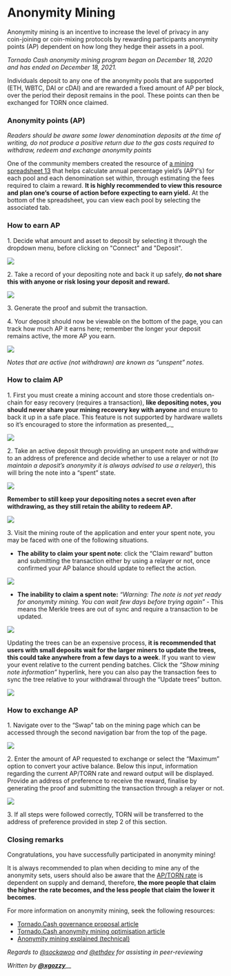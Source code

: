 # Anonymity Mining

Anonymity mining is an incentive to increase the level of privacy in any coin-joining or coin-mixing protocols by rewarding participants anonymity points (AP) dependent on how long they hedge their assets in a pool.

_Tornado Cash anonymity mining program began on December 18, 2020 and has ended on December 18, 2021._

Individuals deposit to any one of the anonymity pools that are supported (ETH, WBTC, DAI or cDAI) and are rewarded a fixed amount of AP per block, over the period their deposit remains in the pool. These points can then be exchanged for TORN once claimed.

### Anonymity points (AP)

_Readers should be aware some lower denomination deposits at the time of writing, do not produce a positive return due to the gas costs required to withdraw, redeem and exchange anonymity points_

One of the community members created the resource of [a mining spreadsheet 13](https://torn.community/t/anonymity-mining-spreadsheet/720) that helps calculate annual percentage yield’s (APY’s) for each pool and each denomination set within, through estimating the fees required to claim a reward. **It is highly recommended to view this resource and plan one’s course of action before expecting to earn yield.** At the bottom of the spreadsheet, you can view each pool by selecting the associated tab.

### How to earn AP

1\. Decide what amount and asset to deposit by selecting it through the dropdown menu, before clicking on "Connect" and "Deposit".

![](../.gitbook/assets/m3fh0gl.png)

2\. Take a record of your depositing note and back it up safely, **do not share this with anyone or risk losing your deposit and reward.**

![](../.gitbook/assets/vhustru.png)

3\. Generate the proof and submit the transaction.

4\. Your deposit should now be viewable on the bottom of the page, you can track how much AP it earns here; remember the longer your deposit remains active, the more AP you earn.

![](../.gitbook/assets/k6juetp.png)

_Notes that are active (not withdrawn) are known as “unspent” notes._

### How to claim AP

1\. First you must create a mining account and store those credentials on-chain for easy recovery (requires a transaction), **like depositing notes, you should never share your mining recovery key with anyone** and ensure to back it up in a safe place. This feature is not supported by hardware wallets so it’s encouraged to store the information as presented_._

![](../.gitbook/assets/lskzkgk.png)

2\. Take an active deposit through providing an unspent note and withdraw to an address of preference and decide whether to use a relayer or not (_to maintain a deposit’s anonymity it is always advised to use a relayer_), this will bring the note into a “spent” state.

![](../.gitbook/assets/aid86cj.png)

**Remember to still keep your depositing notes a secret even after withdrawing, as they still retain the ability to redeem AP.**

![](../.gitbook/assets/bpsqxxr.png)

3\. Visit the mining route of the application and enter your spent note, you may be faced with one of the following situations.

* **The ability to claim your spent note**: click the “Claim reward” button and submitting the transaction either by using a relayer or not, once confirmed your AP balance should update to reflect the action.

![](../.gitbook/assets/e9jyqhu.png)

&#x20;

* **The inability to claim a spent note:** _“Warning: The note is not yet ready for anonymity mining. You can wait few days before trying again”_ - This means the Merkle trees are out of sync and require a transaction to be updated.

![](../.gitbook/assets/i6qtr0f.png)

Updating the trees can be an expensive process, **it is recommended that users with small deposits wait for the larger miners to update the trees, this could take anywhere from a few days to a week**. If you want to view your event relative to the current pending batches. Click the _“Show mining note information”_ hyperlink, here you can also pay the transaction fees to sync the tree relative to your withdrawal through the “Update trees” button.

![](../.gitbook/assets/d8dmxjj.png)

### How to exchange AP

1\. Navigate over to the “Swap” tab on the mining page which can be accessed through the second navigation bar from the top of the page.

![](../.gitbook/assets/ahrjxbq.png)

2\. Enter the amount of AP requested to exchange or select the “Maximum” option to convert your active balance. Below this input, information regarding the current AP/TORN rate and reward output will be displayed. Provide an address of preference to receive the reward, finalise by generating the proof and submitting the transaction through a relayer or not.

![](../.gitbook/assets/wo55lao.png)

3\. If all steps were followed correctly, TORN will be transferred to the address of preference provided in step 2 of this section.

### Closing remarks

Congratulations, you have successfully participated in anonymity mining!

It is always recommended to plan when deciding to mine any of the anonymity sets, users should also be aware that the [AP/TORN rate](https://duneanalytics.com/luckyallocator/Daily-AP-TORN-Rate-v2) is dependent on supply and demand, therefore, **the more people that claim the higher the rate becomes, and the less people that claim the lower it becomes**.

For more information on anonymity mining, seek the following resources:

* [Tornado.Cash governance proposal article](https://tornado-cash.medium.com/tornado-cash-governance-proposal-a55c5c7d0703)
* [Tornado.Cash anonymity mining optimisation article](https://tornado-cash.medium.com/gas-price-claimed-anonymity-mining-a-victim-but-now-everyone-can-claim-ap-5441aaa32a1a)&#x20;
* [Anonymity mining explained (technical)](https://torn.community/t/anonymity-mining-technical-overview/15)

_Regards to_ [_@sockawoo_](https://torn.community/u/sockawoo) _and_ [_@ethdev_](https://torn.community/u/ethdev) _for assisting in peer-reviewing_

_Written by_ [_**@xgozzy**_](https://torn.community/u/xgozzy/summary)__
